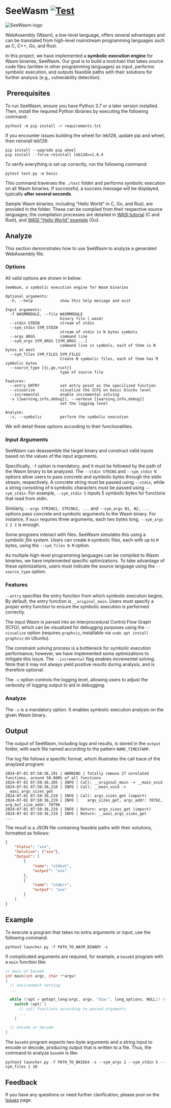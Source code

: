# SeeWasm [![Test](https://github.com/HNYuuu/SeeWasm/actions/workflows/test.yml/badge.svg?branch=main)](https://github.com/HNYuuu/SeeWasm)
![SeeWasm-logo](./images/logo.png)


WebAssembly (Wasm), a low-level language, offers several advantages and can be translated from high-level mainstream programming languages such as C, C++, Go, and Rust.

In this project, we have implemented a **symbolic execution engine** for Wasm binaries, SeeWasm. Our goal is to build a toolchain that takes source code files (written in other programming languages) as input, performs symbolic execution, and outputs feasible paths with their solutions for further analysis (e.g., vulnerability detection).

##  Prerequisites 
To run SeeWasm, ensure you have Python 3.7 or a later version installed. Then, install the required Python libraries by executing the following command:

```shell
python3 -m pip install -r requirements.txt
```

If you encounter issues building the wheel for leb128, update pip and wheel, then reinstall leb128:

```shell
pip install --upgrade pip wheel
pip install --force-reinstall leb128==1.0.4
```

To verify everything is set up correctly, run the following command:

```shell
pytest test.py -m basic
```

This command traverses the `./test` folder and performs symbolic execution on all Wasm binaries.
If successful, a success message will be displayed, typically **after several seconds**.

Sample Wasm binaries, including "Hello World" in C, Go, and Rust, are provided in the folder. 
These can be compiled from their respective source languages; the compilation processes are detailed in [WASI tutorial](https://github.com/bytecodealliance/wasmtime/blob/main/docs/WASI-tutorial.md#compiling-to-wasi) (C and Rust), and [WASI "Hello World" example](https://wasmbyexample.dev/examples/wasi-hello-world/wasi-hello-world.go.en-us.html) (Go).

## Analyze
This section demonstrates how to use SeeWasm to analyze a generated WebAssembly file.

### Options
All valid options are shown in below:

```shell
SeeWasm, a symbolic execution engine for Wasm binaries

Optional arguments:
  -h, --help            show this help message and exit

Input arguments:
  -f WASMMODULE, --file WASMMODULE
                        binary file (.wasm)
  --stdin STDIN         stream of stdin
  --sym_stdin SYM_STDIN
                        stream of stdin in N bytes symbols
  --args ARGS           command line
  --sym_args SYM_ARGS [SYM_ARGS ...]
                        command line in symbols, each of them is N bytes at most
  --sym_files SYM_FILES SYM_FILES
                        Create N symbolic files, each of them has M symbolic bytes
  --source_type [{c,go,rust}]
                        type of source file

Features:
  --entry ENTRY         set entry point as the specilized function
  --visualize           visualize the ICFG on basic blocks level
  --incremental         enable incremental solving
  -v [{warning,info,debug}], --verbose [{warning,info,debug}]
                        set the logging level

Analyze:
  -s, --symbolic        perform the symbolic execution
```

We will detail these options according to their functionalities.

### Input Arguments
SeeWasm can deassemble the target binary and construct valid inputs based on the values of the input arguments.

Specifically, `-f` option is mandatory, and it must be followed by the path of the Wasm binary to be analyzed. The `--stdin STRING` and `--sym_stdin N` options allow users to pass concrete and symbolic bytes through the stdin stream, respectively. A concrete string must be passed using `--stdin`, while a string consisting of `N` symbolic characters must be passed using `--sym_stdin`. For example, `--sym_stdin 5` inputs 5 symbolic bytes for functions that read from stdin.

Similarly, `--args STRING1, STRING2, ...` and `--sym_args N1, N2, ...` options pass concrete and symbolic arguments to the Wasm binary. For instance, if `main` requires three arguments, each two bytes long, `--sym_args 2 2 2` is enough.

Some programs interact with files. SeeWasm simulates this using a *symbolic file system*. Users can create `N` symbolic files, each with up to `M` bytes, using the `--sym_files N M` option.

As multiple high-level programming languages can be compiled to Wasm binaries, we have implemented specific optimizations. To take advantage of these optimizations, users must indicate the source language using the `--source_type` option.

### Features
`--entry` specifies the entry function from which symbolic execution begins. By default, the entry function is `__original_main`. Users must specify a proper entry function to ensure the symbolic execution is performed correctly.

The input Wasm is parsed into an Interprocedural Control Flow Graph (ICFG), which can be visualized for debugging purposes using the `--visualize` option (requires `graphviz`, installable via `sudo apt install graphviz` on Ubuntu).

The constraint solving process is a bottleneck for symbolic execution performance; however, we have implemented some optimizations to mitigate this issue. The `--incremental` flag enables *incremental solving*. Note that it may not always yield positive results during analysis, and is therefore optional.

The `-v` option controls the logging level, allowing users to adjust the verbosity of logging output to aid in debugging.

### Analyze
The `-s` is a mandatory option. It enables symbolic execution analysis on the given Wasm binary.

## Output
The output of SeeWasm, including logs and results, is stored in the `output` folder, with each file named according to the pattern `NAME_TIMESTAMP`.

The log file follows a specific format, which illustrates the call trace of the anaylzed program:

```log
2024-07-01 07:50:36,191 | WARNING | Totally remove 27 unrelated functions, around 50.000% of all functions
2024-07-01 07:50:36,205 | INFO | Call: __original_main -> __main_void
2024-07-01 07:50:36,218 | INFO | Call: __main_void -> __wasi_args_sizes_get
2024-07-01 07:50:36,219 | INFO | Call: args_sizes_get (import)
2024-07-01 07:50:36,219 | INFO | 	args_sizes_get, argc_addr: 70792, arg_buf_size_addr: 70796
2024-07-01 07:50:36,219 | INFO | Return: args_sizes_get (import)
2024-07-01 07:50:36,219 | INFO | Return: __wasi_args_sizes_get
...
```

The result is a JSON file containing feasible paths with their solutions, formatted as follows:

```json
{
    "Status": "xxx",
    "Solution": {"xxx"},
    "Output": [
        {
            "name": "stdout",
            "output": "xxx"
        },
        {
            "name": "stderr",
            "output": "xxx"
        }
    ]
}
```

## Example
To execute a program that takes no extra arguments or input, use the following command:

```shell
python3 launcher.py -f PATH_TO_WASM_BINARY -s
```

If compilicated arguments are required, for example, a `base64` program with a `main` function like:

```c
// main of base64
int main(int argc, char **argv)
{
  // environment setting
  ...

  while ((opt = getopt_long(argc, argv, "diw:", long_options, NULL)) != -1)
    switch (opt) {
      // call functions according to passed arguments
      ...
    }

  // encode or decode
}
```

The `base64` program expects two-byte arguments and a string input to encode or decode, producing output that is written to a file.
Thus, the command to analyze `base64` is like:

```shell
python3 launcher.py -f PATH_TO_BASE64 -s --sym_args 2 --sym_stdin 5 --sym_files 1 10
```

## Feedback

If you have any questions or need further clarification, please post on the [Issues](https://github.com/HNYuuu/SeeWasm/issues) page.
